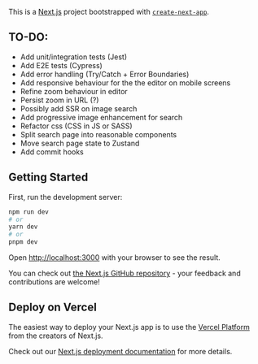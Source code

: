 This is a [Next.js](https://nextjs.org/) project bootstrapped with [`create-next-app`](https://github.com/vercel/next.js/tree/canary/packages/create-next-app).

## TO-DO:
- Add unit/integration tests (Jest)
- Add E2E tests (Cypress)
- Add error handling (Try/Catch + Error Boundaries)
- Add responsive behaviour for the the editor on mobile screens
- Refine zoom behaviour in editor
- Persist zoom in URL (?)
- Possibly add SSR on image search
- Add progressive image enhancement for search
- Refactor css (CSS in JS or SASS)
- Split search page into reasonable components
- Move search page state to Zustand
- Add commit hooks

## Getting Started

First, run the development server:

```bash
npm run dev
# or
yarn dev
# or
pnpm dev
```

Open [http://localhost:3000](http://localhost:3000) with your browser to see the result.

You can check out [the Next.js GitHub repository](https://github.com/vercel/next.js/) - your feedback and contributions are welcome!

## Deploy on Vercel

The easiest way to deploy your Next.js app is to use the [Vercel Platform](https://vercel.com/new?utm_medium=default-template&filter=next.js&utm_source=create-next-app&utm_campaign=create-next-app-readme) from the creators of Next.js.

Check out our [Next.js deployment documentation](https://nextjs.org/docs/deployment) for more details.

